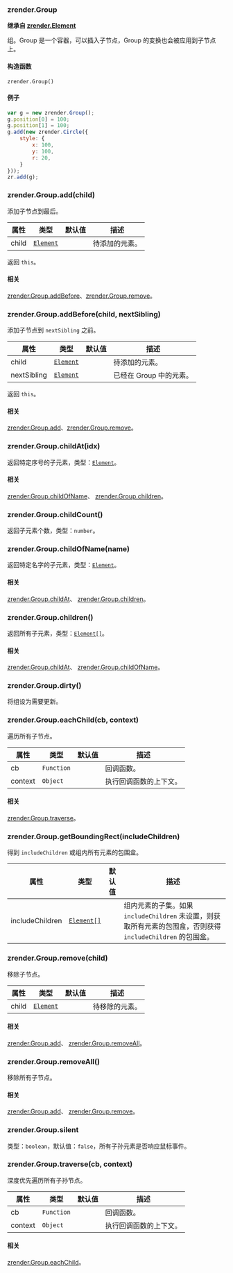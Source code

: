 ---
---

### zrender.Group

**继承自 [zrender.Element](#zrenderelement)**

组。Group 是一个容器，可以插入子节点，Group 的变换也会被应用到子节点上。

#### 构造函数

`zrender.Group()`

#### 例子

```js
var g = new zrender.Group();
g.position[0] = 100;
g.position[1] = 100;
g.add(new zrender.Circle({
    style: {
        x: 100,
        y: 100,
        r: 20,
    }
}));
zr.add(g);
```



### zrender.Group.add(child)

添加子节点到最后。

|属性|类型|默认值|描述|
|---|---|---|---|
|child|[`Element`](#zrenderelement)||待添加的元素。|

返回 `this`。

#### 相关

[zrender.Group.addBefore](#zrendergroupaddbeforechild-nextsibling)、[zrender.Group.remove](#zrendergroupremovechild)。



### zrender.Group.addBefore(child, nextSibling)

添加子节点到 `nextSibling` 之前。

|属性|类型|默认值|描述|
|---|---|---|---|
|child|[`Element`](#zrenderelement)||待添加的元素。|
|nextSibling|[`Element`](#zrenderelement)||已经在 Group 中的元素。|

返回 `this`。

#### 相关

[zrender.Group.add](#zrendergroupaddchild)、[zrender.Group.remove](#zrendergroupremovechild)。



### zrender.Group.childAt(idx)

返回特定序号的子元素，类型：[`Element`](#zrenderelement)。

#### 相关

[zrender.Group.childOfName](#zrendergroupchildofname)、 [zrender.Group.children](#zrendergroupchildren)。



### zrender.Group.childCount()

返回子元素个数，类型：`number`。



### zrender.Group.childOfName(name)

返回特定名字的子元素，类型：[`Element`](#zrenderelement)。

#### 相关

[zrender.Group.childAt](#zrendergroupchildatidx)、 [zrender.Group.children](#zrendergroupchildren)。



### zrender.Group.children()

返回所有子元素，类型：[`Element[]`](#zrenderelement)。

#### 相关

[zrender.Group.childAt](#zrendergroupchildatidx)、 [zrender.Group.childOfName](#zrendergroupchildofname)。



### zrender.Group.dirty()

将组设为需要更新。



### zrender.Group.eachChild(cb, context)

遍历所有子节点。

|属性|类型|默认值|描述|
|---|---|---|---|
|cb|`Function`||回调函数。|
|context|`Object`||执行回调函数的上下文。|

#### 相关

[zrender.Group.traverse](#zrendergrouptraversecb-context)。



### zrender.Group.getBoundingRect(includeChildren)

得到 `includeChildren` 或组内所有元素的包围盒。

|属性|类型|默认值|描述|
|---|---|---|---|
|includeChildren|[`Element[]`](#zrenderelement)||组内元素的子集。如果 `includeChildren` 未设置，则获取所有元素的包围盒，否则获得 `includeChildren` 的包围盒。|



### zrender.Group.remove(child)

移除子节点。

|属性|类型|默认值|描述|
|---|---|---|---|
|child|[`Element`](#zrenderelement)||待移除的元素。|

#### 相关

[zrender.Group.add](#zrendergroupaddchild)、 [zrender.Group.removeAll](#zrendergroupremoveall)。



### zrender.Group.removeAll()

移除所有子节点。

#### 相关

[zrender.Group.add](#zrendergroupaddchild)、 [zrender.Group.remove](#zrendergroupremove)。



### zrender.Group.silent

类型：`boolean`，默认值：`false`，所有子孙元素是否响应鼠标事件。



### zrender.Group.traverse(cb, context)

深度优先遍历所有子孙节点。

|属性|类型|默认值|描述|
|---|---|---|---|
|cb|`Function`||回调函数。|
|context|`Object`||执行回调函数的上下文。|

#### 相关

[zrender.Group.eachChild](#zrendergroupeachchildcb-context)。
